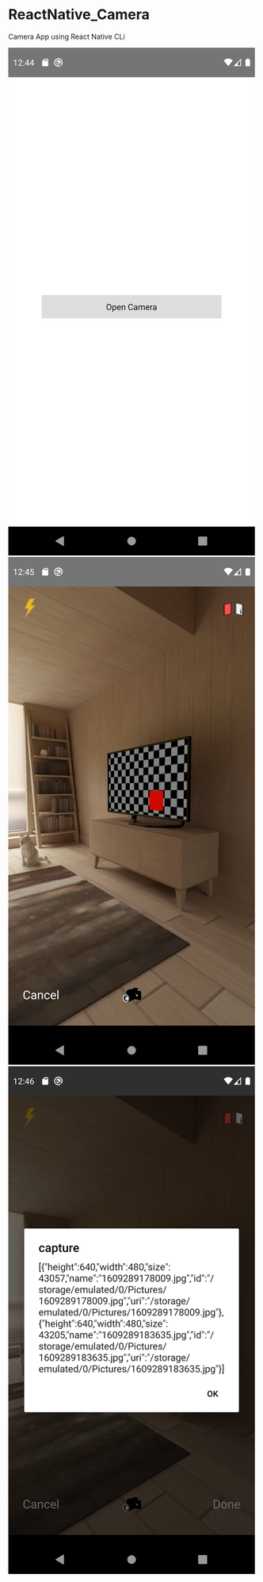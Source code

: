# ReactNative_Camera
Camera App using React Native CLi


![Alt text](screenshots/1.png?raw=true "login")
![Alt text](screenshots/2.png?raw=true "login")
![Alt text](screenshots/3.png?raw=true "login")